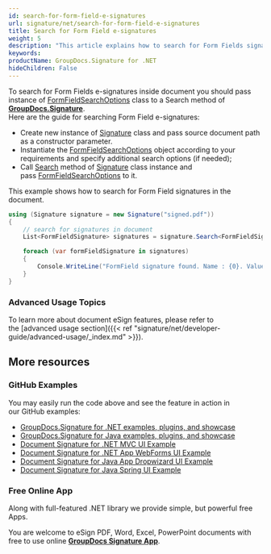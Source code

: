 ```yaml
---
id: search-for-form-field-e-signatures
url: signature/net/search-for-form-field-e-signatures
title: Search for Form Field e-signatures
weight: 5
description: "This article explains how to search for Form Fields signatures with GroupDocs.Signature API."
keywords: 
productName: GroupDocs.Signature for .NET
hideChildren: False
---
```

To search for Form Fields e-signatures inside document you should pass instance of [FormFieldSearchOptions](https://apireference.groupdocs.com/net/signature/groupdocs.signature.options/formfieldsearchoptions) class to a Search method of [**GroupDocs.Signature**](https://products.groupdocs.com/signature/net).  
Here are the guide for searching Form Field e-signatures:

* Create new instance of [Signature](https://apireference.groupdocs.com/net/signature/groupdocs.signature/signature) class and pass source document path as a constructor parameter.
* Instantiate the [FormFieldSearchOptions](https://apireference.groupdocs.com/net/signature/groupdocs.signature.options/formfieldsearchoptions) object according to your requirements and specify additional search options (if needed);
* Call [Search](https://apireference.groupdocs.com/net/signature/groupdocs.signature/signature/methods/search/_1) method of [Signature](https://apireference.groupdocs.com/net/signature/groupdocs.signature/signature) class instance and pass [FormFieldSearchOptions](https://apireference.groupdocs.com/net/signature/groupdocs.signature.options/formfieldsearchoptions) to it.

This example shows how to search for Form Field signatures in the document.

```csharp
using (Signature signature = new Signature("signed.pdf"))
{
    // search for signatures in document
    List<FormFieldSignature> signatures = signature.Search<FormFieldSignature>(SignatureType.FormField);

    foreach (var formFieldSignature in signatures)
    {
        Console.WriteLine("FormField signature found. Name : {0}. Value: {1}", formFieldSignature.Name, formFieldSignature.Value);
    }
}
```

### Advanced Usage Topics

To learn more about document eSign features, please refer to the [advanced usage section]({{< ref "signature/net/developer-guide/advanced-usage/_index.md" >}}).

## More resources

### GitHub Examples

You may easily run the code above and see the feature in action in our GitHub examples:

* [GroupDocs.Signature for .NET examples, plugins, and showcase](https://github.com/groupdocs-signature/GroupDocs.Signature-for-.NET)
* [GroupDocs.Signature for Java examples, plugins, and showcase](https://github.com/groupdocs-signature/GroupDocs.Signature-for-Java)
* [Document Signature for .NET MVC UI Example](https://github.com/groupdocs-signature/GroupDocs.Signature-for-.NET-MVC)
* [Document Signature for .NET App WebForms UI Example](https://github.com/groupdocs-signature/GroupDocs.Signature-for-.NET-WebForms)
* [Document Signature for Java App Dropwizard UI Example](https://github.com/groupdocs-signature/GroupDocs.Signature-for-Java-Dropwizard)
* [Document Signature for Java Spring UI Example](https://github.com/groupdocs-signature/GroupDocs.Signature-for-Java-Spring)

### Free Online App

Along with full-featured .NET library we provide simple, but powerful free Apps.

You are welcome to eSign PDF, Word, Excel, PowerPoint documents with free to use online **[GroupDocs Signature App](https://products.groupdocs.app/signature)**.
